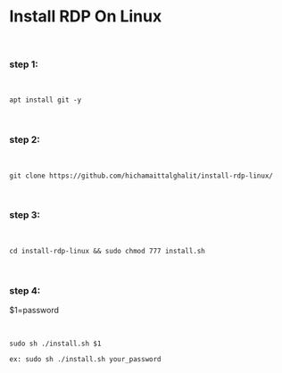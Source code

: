 
# Install RDP On Linux

<br>

### step 1:

<br>

    apt install git -y

<br>

### step 2:

<br>

    git clone https://github.com/hichamaittalghalit/install-rdp-linux/

<br>

### step 3:

<br>

    cd install-rdp-linux && sudo chmod 777 install.sh

<br>

### step 4: 

$1=password

<br>

    sudo sh ./install.sh $1
    
    ex: sudo sh ./install.sh your_password
